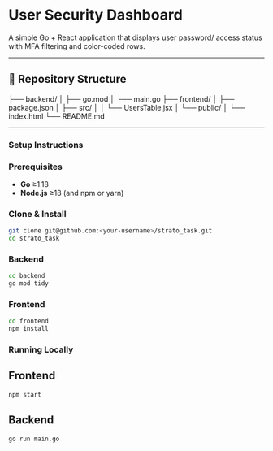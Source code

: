# User Security Dashboard

A simple Go + React application that displays user password/ access status with MFA filtering and color-coded rows.

---

## 📁 Repository Structure

├── backend/
│ ├── go.mod
│ └── main.go
├── frontend/
│ ├── package.json
│ ├── src/
│ │ └── UsersTable.jsx
│ └── public/
│ └── index.html
└── README.md


---

### Setup Instructions

### Prerequisites

- **Go** ≥1.18  
- **Node.js** ≥18 (and npm or yarn)  

### Clone & Install

```bash
git clone git@github.com:<your-username>/strato_task.git
cd strato_task
```
### Backend
```bash
cd backend
go mod tidy
```

### Frontend
```bash
cd frontend
npm install      
```
### Running Locally
## Frontend
```bash
npm start 
```
## Backend
```bash
go run main.go
```



